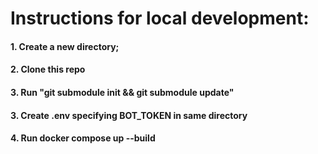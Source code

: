 # Instructions for local development:

#### 1. Create a new directory;

#### 2. Clone this repo

#### 3. Run "git submodule init && git submodule update"

#### 3. Create .env specifying BOT_TOKEN in same directory

#### 4. Run docker compose up --build

